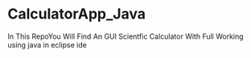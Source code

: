 # CalculatorApp_Java
In This RepoYou Will Find An GUI Scientfic Calculator With Full Working using java in eclipse ide
